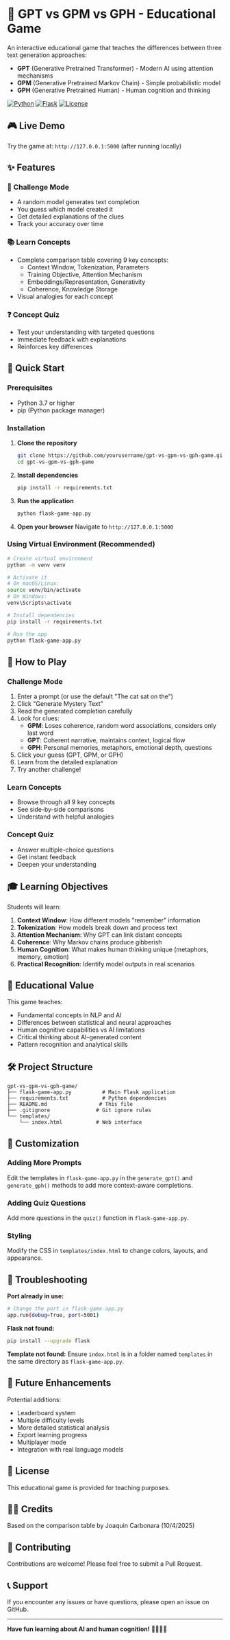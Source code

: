 # 🧠 GPT vs GPM vs GPH - Educational Game

An interactive educational game that teaches the differences between three text generation approaches:
- **GPT** (Generative Pretrained Transformer) - Modern AI using attention mechanisms
- **GPM** (Generative Pretrained Markov Chain) - Simple probabilistic model  
- **GPH** (Generative Pretrained Human) - Human cognition and thinking

[![Python](https://img.shields.io/badge/Python-3.7+-blue.svg)](https://python.org)
[![Flask](https://img.shields.io/badge/Flask-2.3.3-green.svg)](https://flask.palletsprojects.com)
[![License](https://img.shields.io/badge/License-Educational-purple.svg)](LICENSE)

## 🎮 Live Demo

Try the game at: `http://127.0.0.1:5000` (after running locally)

## ✨ Features

### 🎯 Challenge Mode
- A random model generates text completion
- You guess which model created it
- Get detailed explanations of the clues
- Track your accuracy over time

### 📚 Learn Concepts
- Complete comparison table covering 9 key concepts:
  - Context Window, Tokenization, Parameters
  - Training Objective, Attention Mechanism
  - Embeddings/Representation, Generativity
  - Coherence, Knowledge Storage
- Visual analogies for each concept

### ❓ Concept Quiz
- Test your understanding with targeted questions
- Immediate feedback with explanations
- Reinforces key differences

## 🚀 Quick Start

### Prerequisites
- Python 3.7 or higher
- pip (Python package manager)

### Installation

1. **Clone the repository**
   ```bash
   git clone https://github.com/yourusername/gpt-vs-gpm-vs-gph-game.git
   cd gpt-vs-gpm-vs-gph-game
   ```

2. **Install dependencies**
   ```bash
   pip install -r requirements.txt
   ```

3. **Run the application**
   ```bash
   python flask-game-app.py
   ```

4. **Open your browser**
   Navigate to `http://127.0.0.1:5000`

### Using Virtual Environment (Recommended)

```bash
# Create virtual environment
python -m venv venv

# Activate it
# On macOS/Linux:
source venv/bin/activate
# On Windows:
venv\Scripts\activate

# Install dependencies
pip install -r requirements.txt

# Run the app
python flask-game-app.py
```

## 🎲 How to Play

### Challenge Mode
1. Enter a prompt (or use the default "The cat sat on the")
2. Click "Generate Mystery Text"
3. Read the generated completion carefully
4. Look for clues:
   - **GPM**: Loses coherence, random word associations, considers only last word
   - **GPT**: Coherent narrative, maintains context, logical flow
   - **GPH**: Personal memories, metaphors, emotional depth, questions
5. Click your guess (GPT, GPM, or GPH)
6. Learn from the detailed explanation
7. Try another challenge!

### Learn Concepts
- Browse through all 9 key concepts
- See side-by-side comparisons
- Understand with helpful analogies

### Concept Quiz
- Answer multiple-choice questions
- Get instant feedback
- Deepen your understanding

## 🎓 Learning Objectives

Students will learn:

1. **Context Window**: How different models "remember" information
2. **Tokenization**: How models break down and process text
3. **Attention Mechanism**: Why GPT can link distant concepts
4. **Coherence**: Why Markov chains produce gibberish
5. **Human Cognition**: What makes human thinking unique (metaphors, memory, emotion)
6. **Practical Recognition**: Identify model outputs in real scenarios

## 🧠 Educational Value

This game teaches:
- Fundamental concepts in NLP and AI
- Differences between statistical and neural approaches
- Human cognitive capabilities vs AI limitations
- Critical thinking about AI-generated content
- Pattern recognition and analytical skills

## 🛠️ Project Structure

```
gpt-vs-gpm-vs-gph-game/
├── flask-game-app.py          # Main Flask application
├── requirements.txt           # Python dependencies
├── README.md                 # This file
├── .gitignore               # Git ignore rules
└── templates/
    └── index.html           # Web interface
```

## 🔧 Customization

### Adding More Prompts
Edit the templates in `flask-game-app.py` in the `generate_gpt()` and `generate_gph()` methods to add more context-aware completions.

### Adding Quiz Questions
Add more questions in the `quiz()` function in `flask-game-app.py`.

### Styling
Modify the CSS in `templates/index.html` to change colors, layouts, and appearance.

## 🐛 Troubleshooting

**Port already in use:**
```bash
# Change the port in flask-game-app.py
app.run(debug=True, port=5001)
```

**Flask not found:**
```bash
pip install --upgrade flask
```

**Template not found:**
Ensure `index.html` is in a folder named `templates` in the same directory as `flask-game-app.py`.

## 🚀 Future Enhancements

Potential additions:
- Leaderboard system
- Multiple difficulty levels
- More detailed statistical analysis
- Export learning progress
- Multiplayer mode
- Integration with real language models

## 📄 License

This educational game is provided for teaching purposes.

## 👨‍🏫 Credits

Based on the comparison table by Joaquin Carbonara (10/4/2025)

## 🤝 Contributing

Contributions are welcome! Please feel free to submit a Pull Request.

## 📞 Support

If you encounter any issues or have questions, please open an issue on GitHub.

---

**Have fun learning about AI and human cognition!** 🧠🤖👨‍🎓
